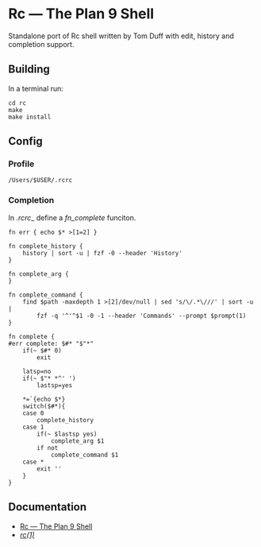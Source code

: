 # Rc — The Plan 9 Shell  #

Standalone port of Rc shell written by Tom Duff with edit, history and completion support.

## Building ##

In a terminal run:
```
cd rc
make
make install

```

## Config ##

### Profile ###

```
/Users/$USER/.rcrc
```

### Completion ###

In _.rcrc__ define a _fn_complete_ funciton.

```
fn err { echo $* >[1=2] }

fn complete_history {
	history | sort -u | fzf -0 --header 'History'
}

fn complete_arg {
}

fn complete_command {
	find $path -maxdepth 1 >[2]/dev/null | sed 's/\/.*\///' | sort -u |
        fzf -q '^'^$1 -0 -1 --header 'Commands' --prompt $prompt(1)
}

fn complete {
#err complete: $#* "$"*"
	if(~ $#* 0)
		exit

	latsp=no
	if(~ $"* *^' ')
		lastsp=yes

	*=`{echo $*}
	switch($#*){
	case 0
		complete_history
	case 1
		if(~ $lastsp yes)
			complete_arg $1
		if not
			complete_command $1
	case *
		exit ''
	}
}
```

## Documentation ##
* [Rc — The Plan 9 Shell](http://9p.io/sys/doc/rc.html)
* [*rc(1)*](./rc.md)
